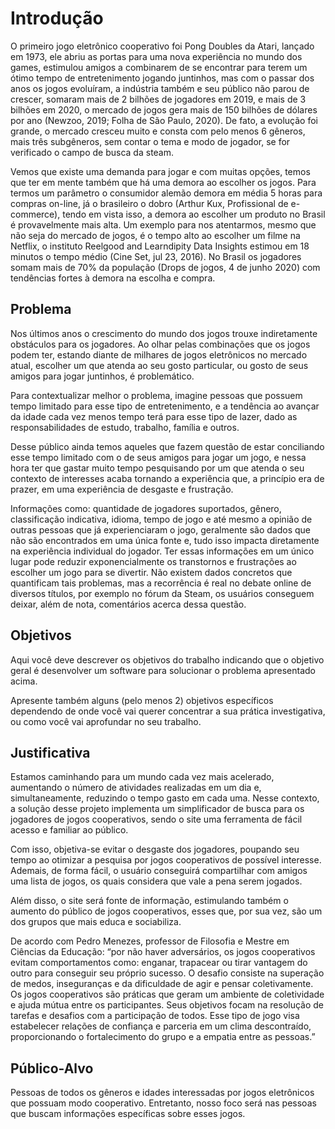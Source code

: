 # Introdução

O primeiro jogo eletrônico cooperativo foi Pong Doubles da Atari, lançado em 1973, ele abriu as portas para uma nova experiência no mundo dos games, estimulou amigos a combinarem de se encontrar para terem um ótimo tempo de entretenimento jogando juntinhos, mas com o passar dos anos os jogos evoluíram, a indústria também e seu público não parou de crescer, somaram mais de 2 bilhões de jogadores em 2019, e mais de 3 bilhões em 2020, o mercado de jogos gera mais de 150 bilhões de dólares por ano (Newzoo, 2019; Folha de São Paulo, 2020). De fato, a evolução foi grande, o mercado cresceu muito e consta com pelo menos 6 gêneros, mais três subgêneros, sem contar o tema e modo de jogador, se for verificado o campo de busca da steam.   

Vemos que existe uma demanda para jogar e com muitas opções, temos que ter em mente também que há uma demora ao escolher os jogos. Para termos um parâmetro o consumidor alemão demora em média 5 horas para compras on-line, já o brasileiro o dobro (Arthur Kux, Profissional de e-commerce), tendo em vista isso, a demora ao escolher um produto no Brasil é provavelmente mais alta. Um exemplo para nos atentarmos, mesmo que não seja do mercado de jogos, é o tempo alto ao escolher um filme na Netflix, o instituto Reelgood and Learndipity Data Insights estimou em 18 minutos o tempo médio (Cine Set, jul 23, 2016). No Brasil os jogadores somam mais de 70% da população (Drops de jogos, 4 de junho 2020) com tendências fortes à demora na escolha e compra.


## Problema
Nos últimos anos o crescimento do mundo dos jogos trouxe indiretamente obstáculos
para os jogadores. Ao olhar pelas combinações que os jogos podem ter, estando diante de milhares de jogos eletrônicos no mercado atual, escolher um que atenda ao seu gosto particular, ou gosto de seus amigos para jogar juntinhos, é problemático.

Para contextualizar melhor o problema, imagine pessoas que possuem tempo limitado para esse tipo de entretenimento, e a tendência ao avançar da idade cada vez menos tempo terá para esse tipo de lazer, dado as responsabilidades de estudo, trabalho, família e outros. 

Desse público ainda temos aqueles que fazem questão de estar conciliando esse tempo limitado com o de seus amigos para jogar um jogo, e nessa hora ter que gastar muito tempo pesquisando por um que atenda o seu contexto de interesses acaba tornando a experiência que, a princípio era de prazer, em uma experiência de desgaste e frustração.

Informações como: quantidade de jogadores suportados, gênero, classificação indicativa, idioma, tempo de jogo e até mesmo a opinião de outras pessoas que já experienciaram o jogo, geralmente são dados que não são encontrados em uma única fonte e, tudo isso impacta diretamente na experiência individual do jogador. Ter essas informações em um único lugar pode reduzir exponencialmente os transtornos e frustrações ao escolher um jogo para se divertir. Não existem dados concretos que quantificam tais problemas, mas a recorrência é real no debate online de diversos títulos, por exemplo no fórum da Steam, os usuários conseguem deixar, além de nota, comentários acerca dessa questão.



## Objetivos

Aqui você deve descrever os objetivos do trabalho indicando que o objetivo geral é desenvolver um software para solucionar o problema apresentado acima. 

Apresente também alguns (pelo menos 2) objetivos específicos dependendo de onde você vai querer concentrar a sua prática investigativa, ou como você vai aprofundar no seu trabalho.
 


## Justificativa

Estamos caminhando para um mundo cada vez mais acelerado, aumentando o número de atividades realizadas em um dia e, simultaneamente, reduzindo o tempo gasto em cada uma. 
Nesse contexto, a solução desse projeto implementa um simplificador de busca para os jogadores de jogos cooperativos, sendo o site uma ferramenta de fácil acesso e familiar ao público.

Com isso, objetiva-se evitar o desgaste dos jogadores, poupando seu tempo ao otimizar a pesquisa por jogos cooperativos de possível interesse. Ademais, de forma fácil, o usuário conseguirá compartilhar com amigos uma lista de jogos, os quais considera que vale a pena serem jogados.

Além disso, o site será fonte de informação, estimulando também o aumento do público de jogos cooperativos, esses que, por sua vez, são um dos grupos que mais educa e sociabiliza.

De acordo com Pedro Menezes, professor de Filosofia e Mestre em Ciências da Educação: “por não haver adversários, os jogos cooperativos evitam comportamentos como: enganar, trapacear ou tirar vantagem do outro para conseguir seu próprio sucesso. O desafio consiste na superação de medos, inseguranças e da dificuldade de agir e pensar coletivamente. Os jogos cooperativos são práticas que geram um ambiente de coletividade e ajuda mútua entre os participantes. Seus objetivos focam na resolução de tarefas e desafios com a participação de todos. Esse tipo de jogo visa estabelecer relações de confiança e parceria em um clima descontraído, proporcionando o fortalecimento do grupo e a empatia entre as pessoas.”


## Público-Alvo

Pessoas de todos os gêneros e idades interessadas por jogos eletrônicos que possuam modo cooperativo. Entretanto, nosso foco será nas pessoas que buscam informações específicas sobre esses jogos.
